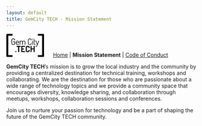 ```yaml
---
layout: default
title: GemCity TECH - Mission Statement
---
```


<div id="menu">
  <img src="GCTSquareWhiteForeground.png" alt="GemCity TECH logo" style="width: 100px; margin-right: 20px;" />
  <a href="./"> Home</a> | <strong> Mission Statement</strong> | <a href="./CodeOfConduct">Code of Conduct</a>
</div>

**GemCity TECH**’s mission is to grow the local industry and the community by
providing a centralized destination for technical training, workshops and
collaborating. We are the destination for those who are passionate about a wide
range of technology topics and we provide a community space that encourages
diversity, knowledge sharing, and collaboration through meetups, workshops,
collaboration sessions and conferences.

Join us to nurture your passion for technology and be a part of shaping the future of the GemCity TECH community.
